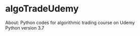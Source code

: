 # algoTradeUdemy 
About:
Python codes for algorithmic trading course on Udemy <br>
Python version 3.7 
